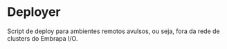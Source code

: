 # Deployer

Script de deploy para ambientes remotos avulsos, ou seja, fora da rede de clusters do Embrapa I/O.
